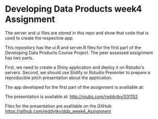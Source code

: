 # Developing Data Products week4 Assignment

The server and ui files are stored in this repo and show that code that is used to create the respective app.


This repository has the ui.R and server.R files for the first part of the Developing Data Products Course Project. 
The peer assessed assignment has two parts. 

First, we need to create a Shiny application and deploy it on Rstudio's servers. 
Second, we should use Slidify or Rstudio Presenter to prepare a reproducible pitch presentation about the application.

The app developed for the first part of the assignment is avalilable at: 

The presentation is available at: http://rpubs.com/reddytkv/531152

Files for the presentation are avalilable on the GitHub: https://github.com/reddytkv/ddp_week4_Assignment
